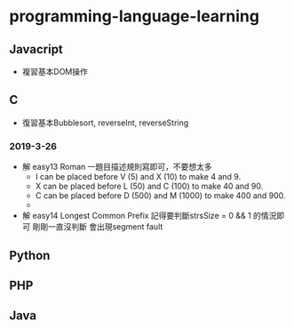 # programming-language-learning

## Javacript 

- 複習基本DOM操作 


## C

- 復習基本Bubblesort, reverseInt, reverseString

### 2019-3-26
- 解 easy13 Roman 一題目描述規則寫即可，不要想太多
  - I can be placed before V (5) and X (10) to make 4 and 9. 
  - X can be placed before L (50) and C (100) to make 40 and 90. 
  - C can be placed before D (500) and M (1000) to make 400 and 900.
  - 
- 解 easy14 Longest Common Prefix 記得要判斷strsSize = 0 && 1 的情況即可 剛剛一直沒判斷 會出現segment fault

## Python



## PHP


## Java



